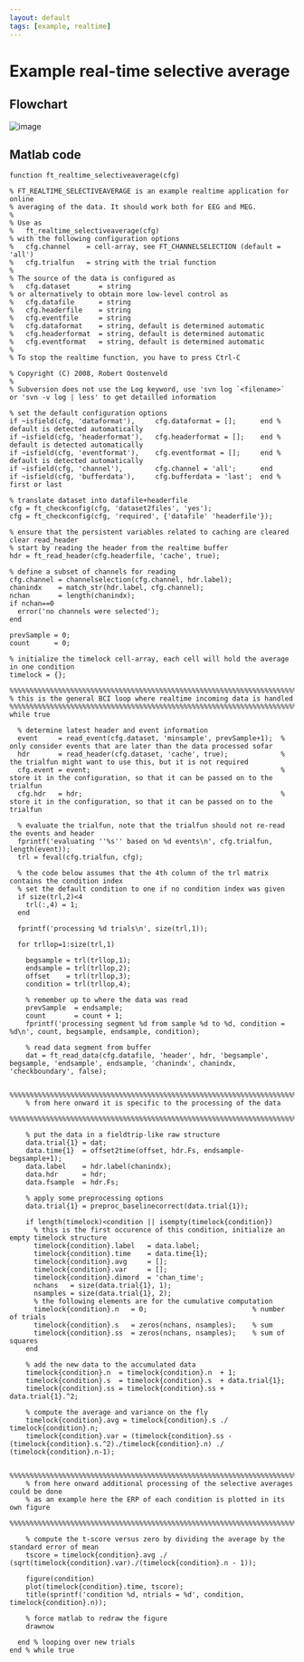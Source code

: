 ```yaml
---
layout: default
tags: [example, realtime]
---
```


# Example real-time selective average

## Flowchart

![image](/media/example/realtime/realtime_selectiveaverage.png@400)

## Matlab code

	function ft_realtime_selectiveaverage(cfg)
	
	% FT_REALTIME_SELECTIVEAVERAGE is an example realtime application for online
	% averaging of the data. It should work both for EEG and MEG.
	%
	% Use as
	%   ft_realtime_selectiveaverage(cfg)
	% with the following configuration options
	%   cfg.channel    = cell-array, see FT_CHANNELSELECTION (default = 'all')
	%   cfg.trialfun   = string with the trial function
	%
	% The source of the data is configured as
	%   cfg.dataset       = string
	% or alternatively to obtain more low-level control as
	%   cfg.datafile      = string
	%   cfg.headerfile    = string
	%   cfg.eventfile     = string
	%   cfg.dataformat    = string, default is determined automatic
	%   cfg.headerformat  = string, default is determined automatic
	%   cfg.eventformat   = string, default is determined automatic
	%
	% To stop the realtime function, you have to press Ctrl-C
	
	% Copyright (C) 2008, Robert Oostenveld
	%
	% Subversion does not use the Log keyword, use 'svn log `<filename>` or 'svn -v log | less' to get detailled information
	
	% set the default configuration options
	if ~isfield(cfg, 'dataformat'),     cfg.dataformat = [];      end % default is detected automatically
	if ~isfield(cfg, 'headerformat'),   cfg.headerformat = [];    end % default is detected automatically
	if ~isfield(cfg, 'eventformat'),    cfg.eventformat = [];     end % default is detected automatically
	if ~isfield(cfg, 'channel'),        cfg.channel = 'all';      end
	if ~isfield(cfg, 'bufferdata'),     cfg.bufferdata = 'last';  end % first or last
	
	% translate dataset into datafile+headerfile
	cfg = ft_checkconfig(cfg, 'dataset2files', 'yes');
	cfg = ft_checkconfig(cfg, 'required', {'datafile' 'headerfile'});
	
	% ensure that the persistent variables related to caching are cleared
	clear read_header
	% start by reading the header from the realtime buffer
	hdr = ft_read_header(cfg.headerfile, 'cache', true);
	
	% define a subset of channels for reading
	cfg.channel = channelselection(cfg.channel, hdr.label);
	chanindx    = match_str(hdr.label, cfg.channel);
	nchan       = length(chanindx);
	if nchan==0
	  error('no channels were selected');
	end
	
	prevSample = 0;
	count      = 0;
	
	% initialize the timelock cell-array, each cell will hold the average in one condition
	timelock = {};
	
	%%%%%%%%%%%%%%%%%%%%%%%%%%%%%%%%%%%%%%%%%%%%%%%%%%%%%%%%%%%%%%%%%%%%%%%%%%%%%%%%
	% this is the general BCI loop where realtime incoming data is handled
	%%%%%%%%%%%%%%%%%%%%%%%%%%%%%%%%%%%%%%%%%%%%%%%%%%%%%%%%%%%%%%%%%%%%%%%%%%%%%%%%
	while true
	
	  % determine latest header and event information
	  event     = read_event(cfg.dataset, 'minsample', prevSample+1);  % only consider events that are later than the data processed sofar
	  hdr       = read_header(cfg.dataset, 'cache', true);             % the trialfun might want to use this, but it is not required
	  cfg.event = event;                                               % store it in the configuration, so that it can be passed on to the trialfun
	  cfg.hdr   = hdr;                                                 % store it in the configuration, so that it can be passed on to the trialfun
	
	  % evaluate the trialfun, note that the trialfun should not re-read the events and header
	  fprintf('evaluating ''%s'' based on %d events\n', cfg.trialfun, length(event));
	  trl = feval(cfg.trialfun, cfg);
	
	  % the code below assumes that the 4th column of the trl matrix contains the condition index
	  % set the default condition to one if no condition index was given
	  if size(trl,2)<4
	    trl(:,4) = 1;
	  end
	
	  fprintf('processing %d trials\n', size(trl,1));
	
	  for trllop=1:size(trl,1)
	
	    begsample = trl(trllop,1);
	    endsample = trl(trllop,2);
	    offset    = trl(trllop,3);
	    condition = trl(trllop,4);
	
	    % remember up to where the data was read
	    prevSample  = endsample;
	    count       = count + 1;
	    fprintf('processing segment %d from sample %d to %d, condition = %d\n', count, begsample, endsample, condition);
	
	    % read data segment from buffer
	    dat = ft_read_data(cfg.datafile, 'header', hdr, 'begsample', begsample, 'endsample', endsample, 'chanindx', chanindx, 'checkboundary', false);
	
	    %%%%%%%%%%%%%%%%%%%%%%%%%%%%%%%%%%%%%%%%%%%%%%%%%%%%%%%%%%%%%%%%%%%%%%%%%%%%%%%%
	    % from here onward it is specific to the processing of the data
	    %%%%%%%%%%%%%%%%%%%%%%%%%%%%%%%%%%%%%%%%%%%%%%%%%%%%%%%%%%%%%%%%%%%%%%%%%%%%%%%%
	
	    % put the data in a fieldtrip-like raw structure
	    data.trial{1} = dat;
	    data.time{1}  = offset2time(offset, hdr.Fs, endsample-begsample+1);
	    data.label    = hdr.label(chanindx);
	    data.hdr      = hdr;
	    data.fsample  = hdr.Fs;
	
	    % apply some preprocessing options
	    data.trial{1} = preproc_baselinecorrect(data.trial{1});
	
	    if length(timelock)<condition || isempty(timelock{condition})
	      % this is the first occurence of this condition, initialize an empty timelock structure
	      timelock{condition}.label   = data.label;
	      timelock{condition}.time    = data.time{1};
	      timelock{condition}.avg     = [];
	      timelock{condition}.var     = [];
	      timelock{condition}.dimord  = 'chan_time';
	      nchans   = size(data.trial{1}, 1);
	      nsamples = size(data.trial{1}, 2);
	      % the following elements are for the cumulative computation
	      timelock{condition}.n   = 0;                          % number of trials
	      timelock{condition}.s   = zeros(nchans, nsamples);    % sum
	      timelock{condition}.ss  = zeros(nchans, nsamples);    % sum of squares
	    end
	
	    % add the new data to the accumulated data
	    timelock{condition}.n  = timelock{condition}.n  + 1;
	    timelock{condition}.s  = timelock{condition}.s  + data.trial{1};
	    timelock{condition}.ss = timelock{condition}.ss + data.trial{1}.^2;
	
	    % compute the average and variance on the fly
	    timelock{condition}.avg = timelock{condition}.s ./ timelock{condition}.n;
	    timelock{condition}.var = (timelock{condition}.ss - (timelock{condition}.s.^2)./timelock{condition}.n) ./ (timelock{condition}.n-1);
	
	    %%%%%%%%%%%%%%%%%%%%%%%%%%%%%%%%%%%%%%%%%%%%%%%%%%%%%%%%%%%%%%%%%%%%%%%%%%%%%%%%
	    % from here onward additional processing of the selective averages could be done
	    % as an example here the ERP of each condition is plotted in its own figure
	    %%%%%%%%%%%%%%%%%%%%%%%%%%%%%%%%%%%%%%%%%%%%%%%%%%%%%%%%%%%%%%%%%%%%%%%%%%%%%%%%
	
	    % compute the t-score versus zero by dividing the average by the standard error of mean
	    tscore = timelock{condition}.avg ./ (sqrt(timelock{condition}.var)./(timelock{condition}.n - 1));
	
	    figure(condition)
	    plot(timelock{condition}.time, tscore);
	    title(sprintf('condition %d, ntrials = %d', condition, timelock{condition}.n));
	
	    % force matlab to redraw the figure
	    drawnow
	
	  end % looping over new trials
	end % while true

